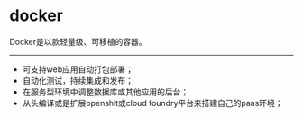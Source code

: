 # docker
Docker是以款轻量级、可移植的容器。

---

* 可支持web应用自动打包部署；
* 自动化测试，持续集成和发布；
* 在服务型环境中调整数据库或其他应用的后台；
* 从头编译或是扩展openshit或cloud foundry平台来搭建自己的paas环境；
